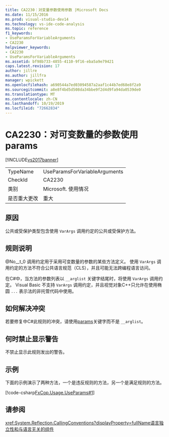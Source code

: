 ```yaml
---
title: CA2230：对变量参数使用参数 |Microsoft Docs
ms.date: 11/15/2016
ms.prod: visual-studio-dev14
ms.technology: vs-ide-code-analysis
ms.topic: reference
f1_keywords:
- UseParamsForVariableArguments
- CA2230
helpviewer_keywords:
- CA2230
- UseParamsForVariableArguments
ms.assetid: bf98b733-4855-4110-9f16-eba5a9e79421
caps.latest.revision: 17
author: jillre
ms.author: jillfra
manager: wpickett
ms.openlocfilehash: a690544a7ed03094587a2aaf1c44b7ed68e8f2a9
ms.sourcegitcommit: a8e8f4bd5d508da34bbe9f2d4d9fa94da0539de0
ms.translationtype: MT
ms.contentlocale: zh-CN
ms.lasthandoff: 10/19/2019
ms.locfileid: "72662834"
---
```

# <a name="ca2230-use-params-for-variable-arguments"></a>CA2230：对可变数量的参数使用 params
[!INCLUDE[vs2017banner](../includes/vs2017banner.md)]

|||
|-|-|
|TypeName|UseParamsForVariableArguments|
|CheckId|CA2230|
|类别|Microsoft. 使用情况|
|是否重大更改|重大|

## <a name="cause"></a>原因
 公共或受保护类型包含使用 `VarArgs` 调用约定的公共或受保护方法。

## <a name="rule-description"></a>规则说明
 @No__t_0 调用约定用于采用可变数量的参数的某些方法定义。 使用 `VarArgs` 调用约定的方法不符合公共语言规范（CLS），并且可能无法跨编程语言访问。

 在C#中，当方法的参数列表以 `__arglist` 关键字结尾时，将使用 `VarArgs` 调用约定。 Visual Basic 不支持 `VarArgs` 调用约定，并且视觉对象C++只允许在使用椭圆 `...` 表示法的非托管代码中使用。

## <a name="how-to-fix-violations"></a>如何解决冲突
 若要修复中C#此规则的冲突，请使用[params](https://msdn.microsoft.com/library/1690815e-b52b-4967-8380-5780aff08012)关键字而不是 `__arglist`。

## <a name="when-to-suppress-warnings"></a>何时禁止显示警告
 不禁止显示此规则发出的警告。

## <a name="example"></a>示例
 下面的示例演示了两种方法，一个是违反规则的方法，另一个是满足规则的方法。

 [!code-csharp[FxCop.Usage.UseParams#1](../snippets/csharp/VS_Snippets_CodeAnalysis/FxCop.Usage.UseParams/cs/FxCop.Usage.UseParams.cs#1)]

## <a name="see-also"></a>请参阅
 <xref:System.Reflection.CallingConventions?displayProperty=fullName>[语言独立性和与语言无关的组件](https://msdn.microsoft.com/library/4f0b77d0-4844-464f-af73-6e06bedeafc6)
